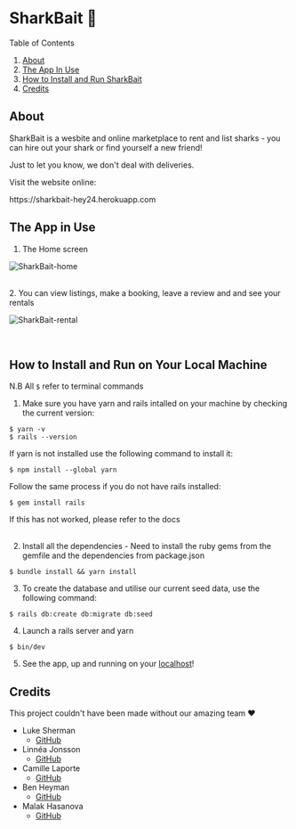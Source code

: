 # SharkBait 🦈

Table of Contents
  <ol>
    <li><a href="#about">About</a></li>
    <li><a href="#the-app-in-use">The App In Use</a></li>
    <li><a href="#how-to-install-and-run-on-your-local-machine">How to Install and Run SharkBait</a></li>
    <li><a href="#credits">Credits</a></li>
  </ol>

## About
<p>SharkBait is a wesbite and online marketplace to rent and list sharks - you can hire out your shark or find yourself a new friend!</p>
<p>Just to let you know, we don't deal with deliveries.</p>
<p>Visit the website online:</p>
https://sharkbait-hey24.herokuapp.com



## The App in Use
1. The Home screen 

![SharkBait-home](https://user-images.githubusercontent.com/84138514/227789569-f79d5c5c-67f2-4319-b064-ee515caad893.gif)

<br>
2. You can view listings, make a booking, leave a review and and see your rentals

![SharkBait-rental](https://user-images.githubusercontent.com/84138514/227790175-867921e0-1790-4d6d-b777-89c55caba4d6.gif)

<br>

## How to Install and Run on Your Local Machine

N.B All `$` refer to terminal commands

1. Make sure you have yarn and rails intalled on your machine by checking the current version:
```
$ yarn -v
$ rails --version
```
If yarn is not installed use the following command to install it:
```
$ npm install --global yarn
```
Follow the same process if you do not have rails installed:
```
$ gem install rails
```
If this has not worked, please refer to the docs<br><br>

2. Install all the dependencies - Need to install the ruby gems from the gemfile and the dependencies from package.json
```
$ bundle install && yarn install
```
3. To create the database and utilise our current seed data, use the following command:
```
$ rails db:create db:migrate db:seed
```

4. Launch a rails server and yarn
```
$ bin/dev
```
5. See the app, up and running on your [localhost](http://localhost:3000/)!

## Credits 

This project couldn't have been made without our amazing team ❤️
* Luke Sherman
  * [GitHub](https://github.com/lwsherman123)
* Linnéa Jonsson
  * [GitHub](https://github.com/Linnea-Jonsson)
* Camille Laporte
  * [GitHub](https://github.com/CLaport)
* Ben Heyman
  * [GitHub](https://github.com/hey24)
* Malak Hasanova
  * [GitHub](https://github.com/MalakHasanova)
